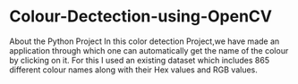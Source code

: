 # Colour-Dectection-using-OpenCV
About the Python Project
In this color detection Project,we have made an application through which one can automatically get the name of the colour by clicking on it.
For this I used an existing dataset which includes 865 different colour names along with their Hex values and RGB values. 

